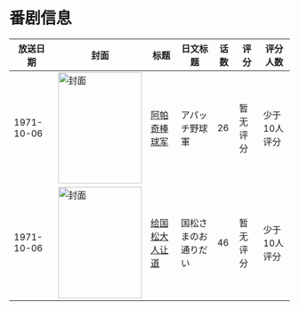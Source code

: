 # 番剧信息

|放送日期|封面|标题|日文标题|话数|评分|评分人数|
|---|---|---|---|---|---|---|
|1971-10-06|<img src="//lain.bgm.tv/pic/cover/c/c0/6a/131170_hVV0w.jpg" alt="封面" style="width:150px;height:200px;object-fit:cover;">|[阿帕奇棒球军](https://bangumi.tv/subject/131170)|アパッチ野球軍|26|暂无评分|少于10人评分|
|1971-10-06|<img src="//lain.bgm.tv/pic/cover/c/bf/ec/53764_2bHB7.jpg" alt="封面" style="width:150px;height:200px;object-fit:cover;">|[给国松大人让道](https://bangumi.tv/subject/53764)|国松さまのお通りだい|46|暂无评分|少于10人评分|
